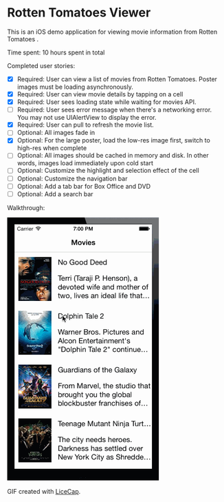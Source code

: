 # Rotten Tomatoes Viewer

This is an iOS demo application for viewing movie information from Rotten Tomatoes .

Time spent: 10 hours spent in total

Completed user stories:

 * [x] Required: User can view a list of movies from Rotten Tomatoes. Poster images must be loading asynchronously.
 * [x] Required: User can view movie details by tapping on a cell
 * [x] Required: User sees loading state while waiting for movies API. 
 * [ ] Required: User sees error message when there's a networking error. You may not use UIAlertView to display the error. 
 * [x] Required: User can pull to refresh the movie list.
 * [ ] Optional: All images fade in 
 * [x] Optional: For the large poster, load the low-res image first, switch to high-res when complete
 * [ ] Optional: All images should be cached in memory and disk. In other words, images load immediately upon cold start 
 * [ ] Optional: Customize the highlight and selection effect of the cell
 * [ ] Optional: Customize the navigation bar
 * [ ] Optional: Add a tab bar for Box Office and DVD
 * [ ] Optional: Add a search bar

Walkthrough:

![Video Walkthrough](rotten.tomatoes.gif)

GIF created with [LiceCap](http://www.cockos.com/licecap/).

